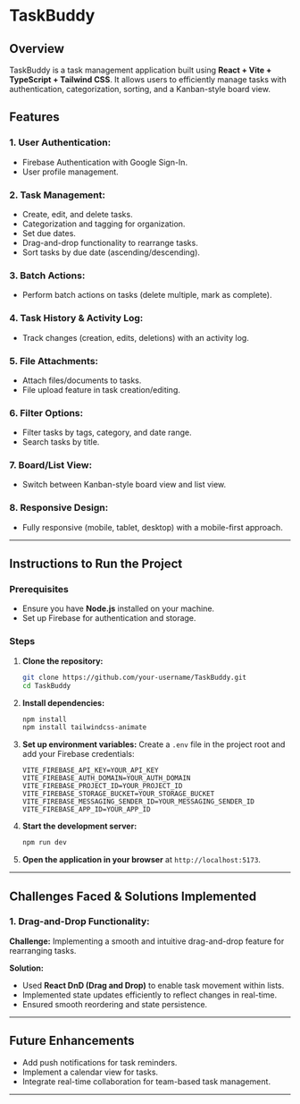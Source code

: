 # TaskBuddy

## Overview
TaskBuddy is a task management application built using **React + Vite + TypeScript + Tailwind CSS**. It allows users to efficiently manage tasks with authentication, categorization, sorting, and a Kanban-style board view.

## Features

### 1. User Authentication:
- Firebase Authentication with Google Sign-In.
- User profile management.

### 2. Task Management:
- Create, edit, and delete tasks.
- Categorization and tagging for organization.
- Set due dates.
- Drag-and-drop functionality to rearrange tasks.
- Sort tasks by due date (ascending/descending).

### 3. Batch Actions:
- Perform batch actions on tasks (delete multiple, mark as complete).

### 4. Task History & Activity Log:
- Track changes (creation, edits, deletions) with an activity log.

### 5. File Attachments:
- Attach files/documents to tasks.
- File upload feature in task creation/editing.

### 6. Filter Options:
- Filter tasks by tags, category, and date range.
- Search tasks by title.

### 7. Board/List View:
- Switch between Kanban-style board view and list view.

### 8. Responsive Design:
- Fully responsive (mobile, tablet, desktop) with a mobile-first approach.

---

## Instructions to Run the Project

### Prerequisites
- Ensure you have **Node.js** installed on your machine.
- Set up Firebase for authentication and storage.

### Steps
1. **Clone the repository:**
   ```sh
   git clone https://github.com/your-username/TaskBuddy.git
   cd TaskBuddy
   ```

2. **Install dependencies:**
   ```sh
   npm install
   npm install tailwindcss-animate
   ```

3. **Set up environment variables:**
   Create a `.env` file in the project root and add your Firebase credentials:
   ```env
   VITE_FIREBASE_API_KEY=YOUR_API_KEY
   VITE_FIREBASE_AUTH_DOMAIN=YOUR_AUTH_DOMAIN
   VITE_FIREBASE_PROJECT_ID=YOUR_PROJECT_ID
   VITE_FIREBASE_STORAGE_BUCKET=YOUR_STORAGE_BUCKET
   VITE_FIREBASE_MESSAGING_SENDER_ID=YOUR_MESSAGING_SENDER_ID
   VITE_FIREBASE_APP_ID=YOUR_APP_ID
   ```

4. **Start the development server:**
   ```sh
   npm run dev
   ```

5. **Open the application in your browser** at `http://localhost:5173`.

---

## Challenges Faced & Solutions Implemented

### 1. Drag-and-Drop Functionality:
**Challenge:** Implementing a smooth and intuitive drag-and-drop feature for rearranging tasks.

**Solution:**
- Used **React DnD (Drag and Drop)** to enable task movement within lists.
- Implemented state updates efficiently to reflect changes in real-time.
- Ensured smooth reordering and state persistence.

---

## Future Enhancements
- Add push notifications for task reminders.
- Implement a calendar view for tasks.
- Integrate real-time collaboration for team-based task management.

---


